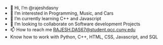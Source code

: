 - 👋 Hi, I’m @rajeshdasny
- 👀 I’m interested in Programming, Music, and Cars
- 🌱 I’m currently learning C++ and Javascript
- 💞️ I’m looking to collaborate on Software development Projects
- 📫 How to reach me RAJESH.DAS67@student.qcc.cuny.edu
- Know how to work with Python, C++, HTML, CSS, Javascript, and SQL

<!---
rajeshdasny/rajeshdasny is a ✨ special ✨ repository because its `README.md` (this file) appears on your GitHub profile.
You can click the Preview link to take a look at your changes.
--->
